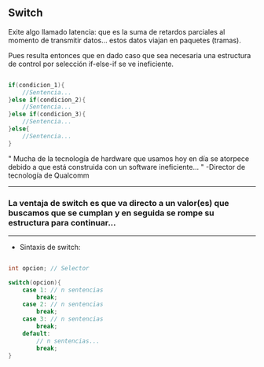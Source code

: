 
## Switch

Exite algo llamado latencia: que es la suma de retardos parciales al momento de transmitir datos... estos datos viajan en paquetes (tramas).

Pues resulta entonces que en dado caso que sea necesaria una estructura de control por selección if-else-if se ve ineficiente.

```c

if(condicion_1){
    //Sentencia...
}else if(condicion_2){
    //Sentencia...
}else if(condicion_3){
    //Sentencia...
}else{
    //Sentencia...
}

```
" Mucha de la tecnología de hardware que usamos hoy en día se atorpece debido a que está construida con un software ineficiente... " -Director de tecnología de Qualcomm

---
### La ventaja de switch es que va directo a un valor(es) que buscamos que se cumplan y en seguida se rompe su estructura para continuar...
---
* Sintaxis de switch:

```c

int opcion; // Selector

switch(opcion){
    case 1: // n sentencias
        break;
    case 2: // n sentencias
        break;
    case 3: // n sentencias
        break;    
    default:
        // n sentencias...
        break;
}

```


